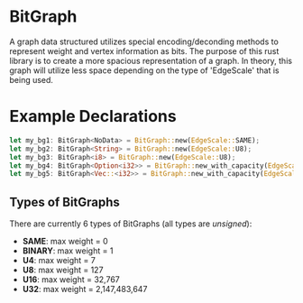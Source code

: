 # BitGraph
A graph data structured utilizes special encoding/deconding methods to represent weight and vertex information as bits. The purpose of this rust library is to create a more spacious representation of a graph. In theory, this graph will utilize less space depending on the type of 'EdgeScale' that is being used.
# Example Declarations
````rust
let my_bg1: BitGraph<NoData> = BitGraph::new(EdgeScale::SAME);
let my_bg2: BitGraph<String> = BitGraph::new(EdgeScale::U8);
let my_bg3: BitGraph<i8> = BitGraph::new(EdgeScale::U8);
let my_bg4: BitGraph<Option<i32>> = BitGraph::new_with_capacity(EdgeScale::SAME, 20);
let my_bg5: BitGraph<Vec::<i32>> = BitGraph::new_with_capacity(EdgeScale::U32, 100);
```` 
## Types of BitGraphs
There are currently 6 types of BitGraphs (all types are _unsigned_):
* __SAME__: max weight = 0
* __BINARY__: max weight = 1
* __U4__: max weight = 7 
* __U8__: max weight = 127 
* __U16__: max weight = 32,767  
* __U32__: max weight = 2,147,483,647
 
